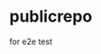 # publicrepo
for e2e test





















































































































































































































































































































































































































































































































































































































































































































































































































































































































































































































































































































































































































































































































































































































































































































































































































































































































































































































































































































































































































































































































































































































































































































































































































































































































































































































































































































































































































































































































































































































































































































































































































































































































































































